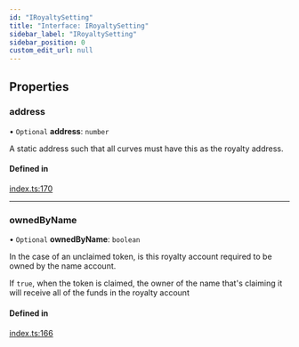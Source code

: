 ```yaml
---
id: "IRoyaltySetting"
title: "Interface: IRoyaltySetting"
sidebar_label: "IRoyaltySetting"
sidebar_position: 0
custom_edit_url: null
---
```


## Properties

### address

• `Optional` **address**: `number`

A static address such that all curves must have this as the royalty address.

#### Defined in

[index.ts:170](https://github.com/ChewingGlassFund/wumbo-programs/blob/2de409b/packages/spl-token-collective/src/index.ts#L170)

___

### ownedByName

• `Optional` **ownedByName**: `boolean`

In the case of an unclaimed token, is this royalty account required to be owned by the name account.

If `true`, when the token is claimed, the owner of the name that's claiming it will receive all of the funds in the royalty account

#### Defined in

[index.ts:166](https://github.com/ChewingGlassFund/wumbo-programs/blob/2de409b/packages/spl-token-collective/src/index.ts#L166)
